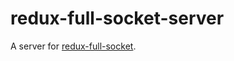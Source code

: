 # redux-full-socket-server

A server for [redux-full-socket](https://github.com/manufont/redux-full-socket).
